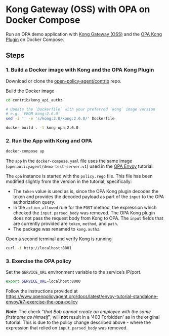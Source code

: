 # Kong Gateway (OSS) with OPA on Docker Compose

Run an OPA demo application with [Kong Gateway (OSS)](https://docs.konghq.com/gateway-oss/) and the [OPA Kong Plugin](https://github.com/open-policy-agent/contrib/tree/master/kong_api_authz) on Docker Compose.

## Steps 

### 1. Build a Docker image with Kong and the OPA Kong Plugin

Download or clone the [open-policy-agent/contrib](https://github.com/open-policy-agent/contrib) repo.

Build the Docker image
```sh
cd contrib/kong_api_authz

# Update the `Dockerfile` with your preferred `kong` image version
# e.g. `FROM kong:2.6.0`
sed -i '' -e 's/kong:2.0/kong:2.6.0/' Dockerfile

docker build . -t kong-opa:2.6.0
```

### 2. Run the App with Kong and OPA
```sh
docker-compose up
```

The `app` in the `docker-compose.yaml` file uses the same image (`openpolicyagent/demo-test-server:v1`) used in the [OPA Envoy](https://www.openpolicyagent.org/docs/latest/envoy-tutorial-standalone-envoy/) tutorial.

The `opa` instance is started with the `policy.rego` file. This file has been modified slightly from the version in the tutorial, specifically:
* The `token` value is used as is, since the OPA Kong plugin decodes the token and provides the decoded payload as part of the `input` to the OPA authorization query.
* In the `action_allowed` rule for the `POST` method, the expression which checked the `input.parsed_body` was removed.  The OPA Kong plugin does not pass the request body from Kong to OPA. The `input` fields that are currently provided are `token`, `method`, and `path`.
* The package was renamed to `kong.authz`.

Open a second terminal and verify Kong is running
```sh
curl -i http://localhost:8001
```

### 3. Exercise the OPA policy

Set the `SERVICE_URL` environment variable to the service’s IP/port.

```sh
export SERVICE_URL=localhost:8000
```

Follow the instructions provided at https://www.openpolicyagent.org/docs/latest/envoy-tutorial-standalone-envoy/#7-exercise-the-opa-policy

_**Note**_: The check "_that Bob cannot create an employee with the same firstname as himself_", will **not** result in a '403 Forbidden' as in the original tutorial. This is due to the policy change described above - where the expression that relied on `input.parsed_body` was removed.

